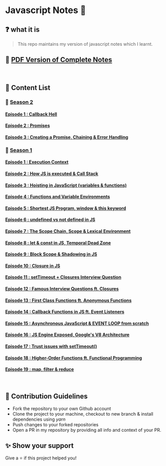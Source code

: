 # Javascript Notes 🚀

## ❓ what it is

> This repo maintains my version of javascript notes which I learnt.

## 🚀 [PDF Version of Complete Notes](./dist/javascript-notes.pdf)

<br>

## 📝 Content List

### 📌 <ins>Season 2<ins>

#### [Episode 1 : Callback Hell](./notes/lecture-20.md)

#### [Episode 2 : Promises](./notes/lecture-21.md)

#### [Episode 3 : Creating a Promise, Chaining & Error Handling](./notes/lecture-22.md)

### 📌 <ins>Season 1<ins>

#### [Episode 1 : Execution Context](./notes/lecture-1.md)

#### [Episode 2 : How JS is executed & Call Stack](./notes/lecture-2.md)

#### [Episode 3 : Hoisting in JavaScript (variables & functions)](./notes/lecture-3.md)

#### [Episode 4 : Functions and Variable Environments](./notes/lecture-4.md)

#### [Episode 5 : Shortest JS Program, window & this keyword](./notes/lecture-5.md)

#### [Episode 6 : undefined vs not defined in JS](./notes/lecture-6.md)

#### [Episode 7 : The Scope Chain, Scope & Lexical Environment](./notes/lecture-7.md)

#### [Episode 8 : let & const in JS, Temporal Dead Zone](./notes/lecture-8.md)

#### [Episode 9 : Block Scope & Shadowing in JS](./notes/lecture-9.md)

#### [Episode 10 : Closure in JS](./notes/lecture-10.md)

#### [Episode 11 : setTimeout + Closures Interview Question](./notes/lecture-11.md)

#### [Episode 12 : Famous Interview Questions ft. Closures](./notes/lecture-12.md)

#### [Episode 13 : First Class Functions ft. Anonymous Functions](./notes/lecture-13.md)

#### [Episode 14 : Callback Functions in JS ft. Event Listeners](./notes/lecture-14.md)

#### [Episode 15 : Asynchronous JavaScript & EVENT LOOP from scratch](./notes/lecture-15.md)

#### [Episode 16 : JS Engine Exposed, Google's V8 Architecture](./notes/lecture-16.md)

#### [Episode 17 : Trust issues with setTimeout()](./notes/lecture-17.md)

#### [Episode 18 : Higher-Order Functions ft. Functional Programming](./notes/lecture-18.md)

#### [Episode 19 : map, filter & reduce](./notes/lecture-19.md)

<br>

## 🤝 Contribution Guidelines

- Fork the repository to your own Github account
- Clone the project to your machine, checkout to new branch & install dependencies using _yarn_
- Push changes to your forked repositories
- Open a PR in my repository by providing all info and context of your PR.

## ✨ Show your support

Give a ⭐️ if this project helped you!
